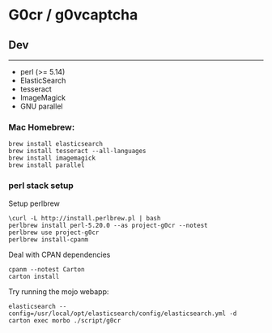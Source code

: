 G0cr / g0vcaptcha
=================

## Dev
---

* perl (>= 5.14)
* ElasticSearch
* tesseract
* ImageMagick
* GNU parallel

### Mac Homebrew:

    brew install elasticsearch
    brew install tesseract --all-languages
    brew install imagemagick
    brew install parallel

### perl stack setup

Setup perlbrew

    \curl -L http://install.perlbrew.pl | bash
    perlbrew install perl-5.20.0 --as project-g0cr --notest
    perlbrew use project-g0cr
    perlbrew install-cpanm

Deal with CPAN dependencies

    cpanm --notest Carton
    carton install

Try running the mojo webapp:

    elasticsearch --config=/usr/local/opt/elasticsearch/config/elasticsearch.yml -d
    carton exec morbo ./script/g0cr

